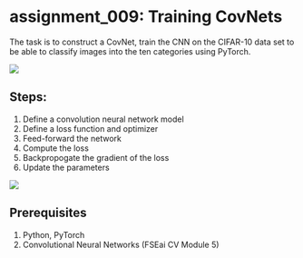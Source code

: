 # assignment_009: Training CovNets
The task is to construct a CovNet, train the CNN on the CIFAR-10 data set to be able to classify images into the ten categories using PyTorch.

![](https://github.com/hanoonaR/fseai_image_collection/blob/master/assgn9_inp.png)

## Steps:
1. Define a convolution neural network model
2. Define a loss function and optimizer
3. Feed-forward the network
4. Compute the loss
5. Backpropogate the gradient of the loss
6. Update the parameters

![](https://github.com/hanoonaR/fseai_image_collection/blob/master/assgn9_output.png)

## Prerequisites
1. Python, PyTorch
2. Convolutional Neural Networks (FSEai CV Module 5)
